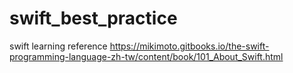 # swift_best_practice
swift learning reference
https://mikimoto.gitbooks.io/the-swift-programming-language-zh-tw/content/book/101_About_Swift.html